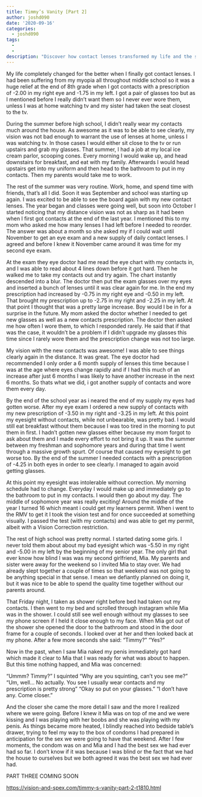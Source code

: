 ```yaml
---
title: Timmy’s Vanity [Part 2]
author: joshd090
date: '2020-09-16'
categories:
  - joshd090
tags:
  - 
  - 
description: "Discover how contact lenses transformed my life and the surprising journey of my changing prescription."
---
```

My life completely changed for the better when I finally got contact lenses. I had been suffering from my myopia all throughout middle school so it was a huge relief at the end of 8th grade when I got contacts with a prescription of -2.00 in my right eye and -1.75 in my left. I got a pair of glasses too but as I mentioned before I really didn’t want them so I never ever wore them, unless I was at home watching tv and my sister had taken the seat closest to the tv. 

During the summer before high school, I didn’t really wear my contacts much around the house. As awesome as it was to be able to see clearly, my vision was not bad enough to warrant the use of lenses at home, unless I was watching tv. In those cases I would either sit close to the tv or run upstairs and grab my glasses. That summer, I had a job at my local ice cream parlor, scooping cones. Every morning I would wake up, and head downstairs for breakfast, and eat with my family. Afterwards I would head upstairs get into my uniform and then head to the bathroom to put in my contacts. Then my parents would take me to work. 

The rest of the summer was very routine. Work, home, and spend time with friends, that’s all I did. Soon it was September and school was starting up again. I was excited to be able to see the board again with my new contact lenses. The year began and classes were going well, but soon into October I started noticing that my distance vision was not as sharp as it had been when I first got contacts at the end of the last year. I mentioned this to my mom who asked me how many lenses I had left before I needed to reorder. The answer was about a month so she asked my if I could wait until November to get an eye exam and a new supply of daily contact lenses. I agreed and before I knew it November came around it was time for my second eye exam. 

At the exam they eye doctor had me read the eye chart with my contacts in, and I was able to read about 4 lines down before it got hard. Then he walked me to take my contacts out and try again. The chart instantly descended into a blur. The doctor then put the exam glasses over my eyes and inserted a bunch of lenses until it was clear again for me. In the end my prescription had increased by -0.75 in my right eye and -0.50 in my left. That brought my prescription up to -2.75 in my right and -2.25 in my left. At that point I thought that was a pretty large increase. Boy would I be in for a surprise in the future. My mom asked the doctor whether I needed to get new glasses as well as a new contacts prescription. The doctor then asked me how often I wore them, to which I responded rarely. He said that if that was the case, it wouldn’t be a problem if I didn’t upgrade my glasses this time since I rarely wore them and the prescription change was not too large. 

My vision with the new contacts was awesome! I was able to see things clearly again in the distance. It was great. The eye doctor had recommended I only order a 6 month supply of lenses this time because I was at the age where eyes change rapidly and if I had this much of an increase after just 6 months I was likely to have another increase in the next 6 months. So thats what we did, i got another supply of contacts and wore them every day. 

By the end of the school year as i neared the end of my supply my eyes had gotten worse. After my eye exam I ordered a new supply of contacts with my new prescription of -3.50 in my right and -3.25 in my left. At this point my eyesight without contacts, while not unbearable, was pretty bad. I would still eat breakfast without them because I was too tired in the morning to put them in first. I hadn’t gotten new glasses either because my mom forgot to ask about them and I made every effort to not bring it up. It was the summer between my freshman and sophomore years and during that time I went through a massive growth spurt. Of course that caused my eyesight to get worse too. By the end of the summer I needed contacts with a prescription of -4.25 in both eyes in order to see clearly. I managed to again avoid getting glasses. 

At this point my eyesight was intolerable without correction. My morning schedule had to change. Everyday I would make up and immediately go to the bathroom to put in my contacts. I would then go about my day. The middle of sophomore year was really exciting! Around the middle of the year I turned 16 which meant i could get my learners permit. When i went to the RMV to get it I took the vision test and for once succeeded at something visually. I passed the test (with my contacts) and was able to get my permit, albeit with a Vision Correction restriction. 

The rest of high school was pretty normal. I started dating some girls. I never told them about about my bad eyesight which was -5.50 in my right and -5.00 in my left by the beginning of my senior year. The only girl that ever know how blind I was was my second girlfriend, Mia. My parents and sister were away for the weekend so I invited Mia to stay over. We had already slept together a couple of times so that weekend was not going to be anything special in that sense. I mean we defiantly planned on doing it, but it was nice to be able to spend the quality time together without our parents around.

That Friday night, I taken as shower right before bed had taken out my contacts. I then went to my bed and scrolled through instagram while Mia was in the shower. I could still see well enough without my glasses to see my phone screen if I held it close enough to my face. When Mia got out of the shower she opened the door to the bathroom and stood in the door frame for a couple of seconds. I looked over at her and then looked back at my phone. After a few more seconds she said: “Timmy?” “Yes?” 

Now in the past, when I saw Mia naked my penis immediately got hard which made it clear to Mia that I was ready for what was about to happen. But this time nothing happed, and Mia was concerned:

“Ummm? Timmy?” 
I squinted
“Why are you squinting, can’t you see me?”
“Um, well... No actually. You see I usually wear contacts and my prescription is pretty strong”
“Okay so put on your glasses.”
“I don’t have any. Come closer.”

And the closer she came the more detail I saw and the more I realized where we were going. Before I knew it Mia was on top of me and we were kissing and I was playing with her boobs and she was playing with my penis. As things became more heated, I blindly reached into bedside table’s drawer, trying to feel my way to the box of condoms I had prepared in anticipation for the sex we were going to have that weekend. After I few moments, the condom was on and Mia and I had the best sex we had ever had so far. I don’t know if it was because I was blind or the fact that we had the house to ourselves but we both agreed it was the best sex we had ever had. 

PART THREE COMING SOON

https://vision-and-spex.com/timmy-s-vanity-part-2-t1810.html
